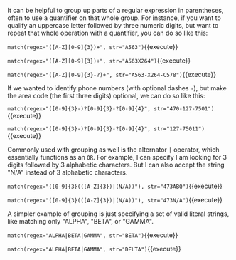 It can be helpful to group up parts of a regular expression in parentheses, often to use a quantifier on that whole group. For instance, if you want to qualify an uppercase letter followed by three numeric digits, but want to repeat that whole operation with a quantifier, you can do so like this:

`match(regex="([A-Z][0-9]{3})+", str="A563")`{{execute}}

`match(regex="([A-Z][0-9]{3})+", str="A563X264")`{{execute}}

`match(regex="([A-Z][0-9]{3}-?)+", str="A563-X264-C578")`{{execute}}

If we wanted to identify phone numbers (with optional dashes `-`), but make the area code (the first three digits) optional, we can do so like this:

`match(regex="([0-9]{3}-)?[0-9]{3}-?[0-9]{4}", str="470-127-7501")`{{execute}}

`match(regex="([0-9]{3}-)?[0-9]{3}-?[0-9]{4}", str="127-75011")`{{execute}}

Commonly used with grouping as well is the alternator `|` operator, which essentially functions as an `OR`. For example, I can specify I am looking for 3 digits followed by 3 alphabetic characters. But I can also accept the string "N/A" instead of 3 alphabetic characters. 

`match(regex="([0-9]{3}(([A-Z]{3})|(N/A))"), str="473ABQ")`{{execute}}

`match(regex="([0-9]{3}(([A-Z]{3})|(N/A))"), str="473N/A")`{{execute}}

A simpler example of grouping is just specifying a set of valid literal strings, like matching only "ALPHA", "BETA", or "GAMMA". 

`match(regex="ALPHA|BETA|GAMMA", str="BETA")`{{execute}}

`match(regex="ALPHA|BETA|GAMMA", str="DELTA")`{{execute}}